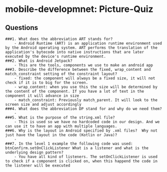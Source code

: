 # mobile-developmnet: Picture-Quiz

## Questions
    ###1. What does the abbreviation ART stands for?
        - Android Runtime (ART) is an application runtime environment used by the Android operating system. ART performs the translation of the application's bytecode into native instructions that are later executed by the device's runtime environment.
    ###2. What is Android Jetpack?
        - This are the tools, components we use to make an android app
    ###3. Describe the difference between the fixed, wrap_content and match_constraint setting of the constraint layout?
        - fixed: the component will always be a fixed size, it will not check if it is to big for the screen.
        - wrap_content: when you use this the size will be determined by the content of the component. If you have a lot of text in the component it will advance in size
        - match_constraint: Previously match_parent. It will look to the screen size and adjust accordingly
    ###4. What does the abbreviation DP stand for and why do we need them?
        - 
    ###5. What is the purpose of the string.xml file?
        - This is used so we have no hardcoded code in our design. And we can use it to have an app with multiple languages.
    ###6. Why is the layout in Android specified by .xml files?  Why not just have the layout in the code (Kotlin or Java)?
        - 
    ###7. In the level 1 example the following code was used: btnConfirm.setOnClickListener What is a listener and what is the underlying design pattern?
        - You have all kind of listeners. The setOnClickListener is used to check if a component is clicked on, when this happend the code in the listener will be executed

